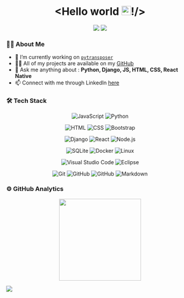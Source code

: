 <h1 align="center">&lt;Hello world <img src="https://media.giphy.com/media/hvRJCLFzcasrR4ia7z/giphy.gif" width="25px">!/&gt;</h1>


<p align="center">
<a href="https://bfrangi.github.io/"><img src="https://img.shields.io/badge/-Portfolio-3423A6?style=flat-square&logo=Google-Chrome&logoColor=white"/></a>
<a href="https://www.linkedin.com/in/bernat-frangi-767748225/"><img src="https://img.shields.io/badge/-Linkedin-0077B5?style=flat-square&logo=LinkedIn&logoColor=white"/></a>
<!--<a href="mailto:"><img src="https://img.shields.io/badge/-Email-D14836?style=flat-square&logo=Gmail&logoColor=white"/></a>-->
</p>

<!-- ![](https://komarev.com/ghpvc/?username=bfrangi&color=green) -->

### 👨🏻 About Me

- 🔭 I’m currently working on [`pytransposer`](https://github.com/bfrangi/pytransposer)
- 👨‍💻 All of my projects are available on my [GitHub](https://github.com/bfrangi?tab=repositories)
- 💬 Ask me anything about : **Python, Django, JS, HTML, CSS, React Native**
- 📫 Connect with me through LinkedIn [here](https://www.linkedin.com/in/bernat-frangi-767748225/)


### 🛠 Tech Stack

<p align="center">
<img src="https://img.shields.io/badge/-JavaScript-333333?style=flat&logo=javascript" alt="JavaScript"/>
<img src="https://img.shields.io/badge/-Python-333333?style=flat&logo=python" alt="Python"/>
</p>

<p align="center">
<img src="https://img.shields.io/badge/-HTML-333333?style=flat&logo=HTML5" alt="HTML"/>
<img src="https://img.shields.io/badge/-CSS-333333?style=flat&logo=CSS3&logoColor=1572B6" alt="CSS"/>
<img src="https://img.shields.io/badge/-Bootstrap-333333?style=flat&logo=bootstrap&logoColor=563D7C" alt="Bootstrap"/>
</p>

<p align="center">
<img src="https://img.shields.io/badge/-Django-333333?style=flat&logo=django" alt="Django"/>
<img src="https://img.shields.io/badge/-React%20Native-333333?style=flat&logo=react" alt="React"/>
<img src="https://img.shields.io/badge/-Node.js-333333?style=flat&logo=node.js" alt="Node.js"/>
</p>


<p align="center">
<img src="https://img.shields.io/badge/-SQLite-333333?style=flat&logo=sqlite" alt="SQLite"/>
<img src="https://img.shields.io/badge/-Docker-333333?style=flat&logo=docker" alt="Docker"/>
<img src="https://img.shields.io/badge/-Linux-333333?style=flat&logo=linux" alt="Linux"/>
</p>

<p align="center">
<img src="https://img.shields.io/badge/-Visual%20Studio%20Code-333333?style=flat&logo=visual-studio-code&logoColor=007ACC" alt="Visual Studio Code"/>
<img src="https://img.shields.io/badge/-Eclipse-333333?style=flat&logo=eclipse-ide&logoColor=2C2255" alt="Eclipse"/>
</p>

<p align="center">
<img src="https://img.shields.io/badge/-Git-333333?style=flat&logo=git" alt="Git"/>
<img src="https://img.shields.io/badge/-GitHub-333333?style=flat&logo=github" alt="GitHub"/>
<img src="https://img.shields.io/badge/-GitLab-333333?style=flat&logo=gitlab" alt="GitHub"/>
<img src="https://img.shields.io/badge/-Markdown-333333?style=flat&logo=markdown" alt="Markdown"/>
</p>

### ⚙️ GitHub Analytics

<p align="center">
<a href="https://github.com/bfrangi">
  <img height="220em" src="https://github-readme-stats-eight-theta.vercel.app/api?username=bfrangi&show_icons=true&theme=ayu-mirage&include_all_commits=true&count_private=true" />
  <!-- <img height="180em" src="https://github-readme-stats-eight-theta.vercel.app/api/top-langs/?username=bfrangi&layout=compact&langs_count=20&exclude_langs=&theme=ayu-mirage" /> -->
</a>
</p>


![](https://hit.yhype.me/github/profile?user_id=82199014)
